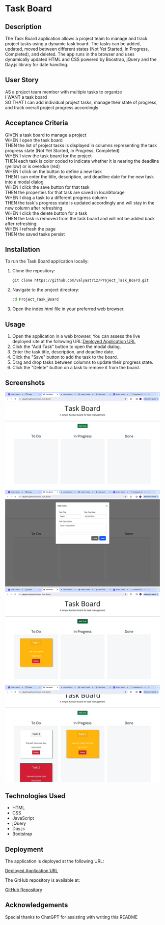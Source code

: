 # Task Board

## Description

The Task Board application allows a project team to manage and track project tasks using a dynamic task board. The tasks can be added, updated, moved between different states (Not Yet Started, In Progress, Completed), and deleted. The app runs in the browser and uses dynamically updated HTML and CSS powered by Boostrap, jQuery and the Day.js library for date handling.

## User Story

AS a project team member with multiple tasks to organize  
I WANT a task board  
SO THAT I can add individual project tasks, manage their state of progress, and track overall project progress accordingly

## Acceptance Criteria

GIVEN a task board to manage a project  
WHEN I open the task board  
THEN the list of project tasks is displayed in columns representing the task progress state (Not Yet Started, In Progress, Completed)  
WHEN I view the task board for the project  
THEN each task is color coded to indicate whether it is nearing the deadline (yellow) or is overdue (red)  
WHEN I click on the button to define a new task  
THEN I can enter the title, description, and deadline date for the new task into a modal dialog  
WHEN I click the save button for that task  
THEN the properties for that task are saved in localStorage  
WHEN I drag a task to a different progress column  
THEN the task's progress state is updated accordingly and will stay in the new column after refreshing  
WHEN I click the delete button for a task  
THEN the task is removed from the task board and will not be added back after refreshing  
WHEN I refresh the page  
THEN the saved tasks persist

## Installation

To run the Task Board application locally:

1. Clone the repository:
   ```bash
   git clone https://github.com/valyastriz/Project_Task_Board.git
   ```
2. Navigate to the project directory: 
   ```bash 
   cd Project_Task_Board
   ```
3. Open the index.html file in your preferred web browser.

## Usage
1. Open the application in a web browser. You can assess the live deployed site at the following URL:[Deployed Application URL](https://valyastriz.github.io/Project_Task_Board/)
2. Click the "Add Task" button to open the modal dialog.
3. Enter the task title, description, and deadline date.
4. Click the "Save" button to add the task to the board.
5. Drag and drop tasks between columns to update their progress state.
6. Click the "Delete" button on a task to remove it from the board.

## Screenshots
![Task Board Screenshot](./assets/images/Project_Task_Board_Land.png "Task Board Landing Page")
![Task Board Screenshot](./assets/images/Project_Task_Board_New_Task.png "Adding New Task")
![Task Board Screenshot](./assets/images/Project_Task_Board_Task_Added.png "Task Added")
![Task Board Screenshot](./assets/images/Project_Task_Board_W_3_Tasks.png "Task Board with 3 tasks with different due dates and one has been dragged")

## Technologies Used

- HTML
- CSS
- JavaScript
- jQuery
- Day.js
- Bootstrap

## Deployment

The application is deployed at the following URL:

[Deployed Application URL](https://valyastriz.github.io/Project_Task_Board/)

The GitHub repository is available at:

[GitHub Repository](https://github.com/valyastriz/Project_Task_Board.git)

## Acknowledgements
Special thanks to ChatGPT for assisting with writing this README
